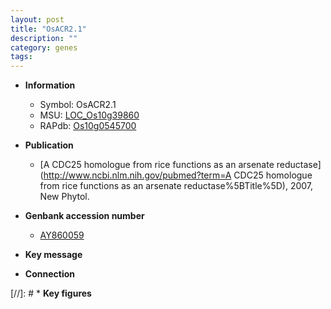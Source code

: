 ```yaml
---
layout: post
title: "OsACR2.1"
description: ""
category: genes
tags: 
---
```


* **Information**  
    + Symbol: OsACR2.1  
    + MSU: [LOC_Os10g39860](http://rice.uga.edu/cgi-bin/ORF_infopage.cgi?orf=LOC_Os10g39860)  
    + RAPdb: [Os10g0545700](https://rapdb.dna.affrc.go.jp/locus/?name=Os10g0545700)  

* **Publication**  
    + [A CDC25 homologue from rice functions as an arsenate reductase](http://www.ncbi.nlm.nih.gov/pubmed?term=A CDC25 homologue from rice functions as an arsenate reductase%5BTitle%5D), 2007, New Phytol.

* **Genbank accession number**  
    + [AY860059](http://www.ncbi.nlm.nih.gov/nuccore/AY860059)

* **Key message**  

* **Connection**  

[//]: # * **Key figures**  


